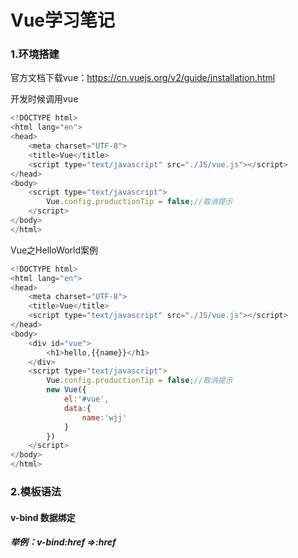 # Vue学习笔记

### 1.环境搭建

官方文档下载vue：https://cn.vuejs.org/v2/guide/installation.html

开发时候调用vue

```javascript
<!DOCTYPE html>
<html lang="en">
<head>
    <meta charset="UTF-8">
    <title>Vue</title>
    <script type="text/javascript" src="./JS/vue.js"></script>
</head>
<body>
    <script type="text/javascript">
        Vue.config.productionTip = false;//取消提示
    </script>
</body>
</html>
```

Vue之HelloWorld案例

```javascript
<!DOCTYPE html>
<html lang="en">
<head>
    <meta charset="UTF-8">
    <title>Vue</title>
    <script type="text/javascript" src="./JS/vue.js"></script>
</head>
<body>
    <div id="vue">
        <h1>hello,{{name}}</h1>
    </div>
    <script type="text/javascript">
        Vue.config.productionTip = false;//取消提示
        new Vue({
            el:'#vue',
            data:{
                name:'wjj'
            }
        })
    </script>
</body>
</html>
```

### 2.模板语法

#### v-bind 数据绑定 

##### 	举例：v-bind:href =>:href